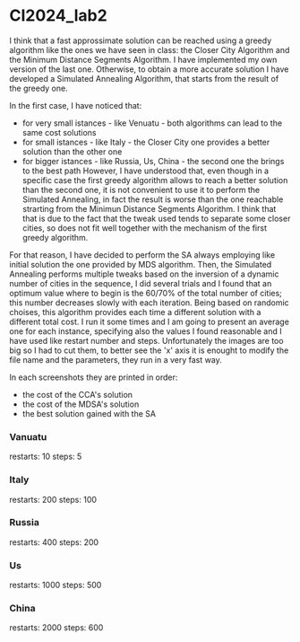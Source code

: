 # CI2024_lab2

I think that a fast approssimate solution can be reached using a greedy algorithm like the ones we have seen in class: the Closer City Algorithm and the Minimum Distance Segments Algorithm. I have implemented my own version of the last one.
Otherwise, to obtain a more accurate solution I have developed a Simulated Annealing Algorithm, that starts from the result of the greedy one.

In the first case, I have noticed that:
  * for very small istances - like Venuatu - both algorithms can lead to the same cost solutions
  * for small istances - like Italy - the Closer City one provides a better solution than the other one
  * for bigger istances - like Russia, Us, China - the second one the brings to the best path
However, I have understood that, even though in a specific case the first greedy algorithm allows to reach a better solution than the second one, it is not convenient to use it to perform the Simulated Annealing, in fact the result is worse than the one reachable strarting from the Minimun Distance Segments Algorithm. I think that that is due to the fact that the tweak used tends to separate some closer cities, so does not fit well together with the mechanism of the first greedy algorithm.

For that reason, I have decided to perform the SA always employing like initial solution the one provided by MDS algorithm.
Then, the Simulated Annealing performs multiple tweaks based on the inversion of a dynamic number of cities in the sequence, I did several trials and I found that an optimum value where to begin is the 60/70% of the total number of cities; this number decreases slowly with each iteration.
Being based on randomic choises, this algorithm provides each time a different solution with a different total cost. I run it some times and I am going to present an average one for each instance, specifying also the values I found reasonable and I have used like restart number and steps. Unfortunately the images are too big so I had to cut them, to better see the 'x' axis it is enought to modify the file name and the parameters, they run in a very fast way.

In each screenshots they are printed in order:
 * the cost of the CCA's solution
 * the cost of the MDSA's solution
 * the best solution gained with the SA

### Vanuatu
restarts: 10 steps: 5

### Italy 
restarts: 200 steps: 100

### Russia
restarts: 400 steps: 200

### Us
restarts: 1000 steps: 500

### China
restarts: 2000 steps: 600
